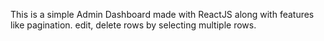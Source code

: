 
This is a simple Admin Dashboard made with ReactJS along with features like pagination. edit, delete rows by selecting multiple rows.
